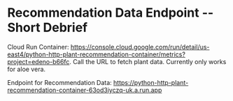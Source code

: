# Recommendation Data Endpoint -- Short Debrief

Cloud Run Container: https://console.cloud.google.com/run/detail/us-east4/python-http-plant-recommendation-container/metrics?project=edeno-b66fc. Call the URL to fetch plant data. Currently only works for aloe vera.

Endpoint for Recommendation Data: https://python-http-plant-recommendation-container-63od3iyczq-uk.a.run.app
